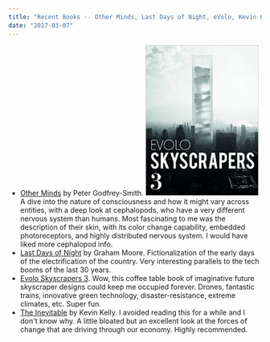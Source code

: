 ```yaml
---
title: "Recent Books -- Other Minds, Last Days of Night, eVolo, Kevin Kelly"
date: "2017-03-07"
---
```


- [Other Minds](https://www.amazon.com/Other-Minds-Octopus-Origins-Consciousness/dp/0374227764) by Peter Godfrey-Smith. [![](images/41pkZ1uhOuL._SY344_BO1204203200_-225x300.jpg)](http://theludwigs.com/2017/03/recent-books-other-minds-last-days-of-night-evolo-kevin-kelly/41pkz1uhoul-_sy344_bo1204203200_/)A dive into the nature of consciousness and how it might vary across entities, with a deep look at cephalopods, who have a very different nervous system than humans. Most fascinating to me was the description of their skin, with its color change capability, embedded photoreceptors, and highly distributed nervous system. I would have liked more cephalopod info.
- [Last Days of Night](https://www.amazon.com/Last-Days-Night-Novel/dp/0812988906) by Graham Moore. Fictionalization of the early days of the electrification of the country. Very interesting parallels to the tech booms of the last 30 years.
- [Evolo Skyscrapers 3](https://www.amazon.com/eVolo-Skyscrapers-Visionary-Architecture-Design/dp/193874022X). Wow, this coffee table book of imaginative future skyscraper designs could keep me occupied forever. Drones, fantastic trains, innovative green technology, disaster-resistance, extreme climates, etc. Super fun.
- [The Inevitable](https://www.amazon.com/Inevitable-Understanding-Technological-Forces-Future/dp/0525428089) by Kevin Kelly. I avoided reading this for a while and I don't know why. A little bloated but an excellent look at the forces of change that are driving through our economy. Highly recommended.

